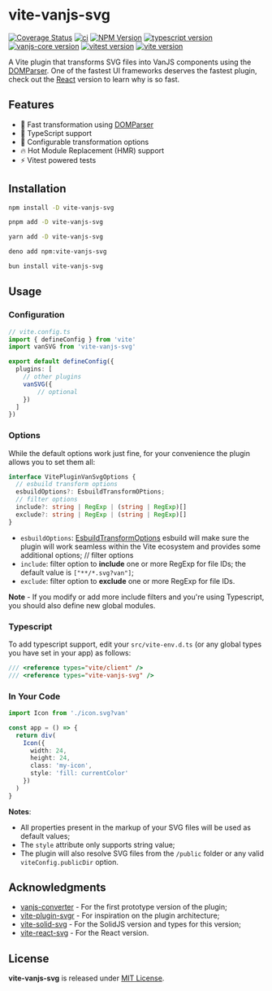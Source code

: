 # vite-vanjs-svg

[![Coverage Status](https://coveralls.io/repos/github/thednp/vite-vanjs-svg/badge.svg)](https://coveralls.io/github/thednp/vite-vanjs-svg)
[![ci](https://github.com/thednp/vite-vanjs-svg/actions/workflows/ci.yml/badge.svg)](https://github.com/thednp/vite-vanjs-svg/actions/workflows/ci.yml)
[![NPM Version](https://img.shields.io/npm/v/vite-vanjs-svg.svg)](https://www.npmjs.com/package/vite-vanjs-svg)
[![typescript version](https://img.shields.io/badge/typescript-5.7.3-brightgreen)](https://www.typescriptlang.org/)
[![vanjs-core version](https://img.shields.io/badge/vanjs--core-1.5.3-brightgreen)](https://github.com/vanjs-org/van)
[![vitest version](https://img.shields.io/badge/vitest-3.0.7-brightgreen)](https://www.vitest.dev/)
[![vite version](https://img.shields.io/badge/vite-6.2.0-brightgreen)](https://vite.dev)


A Vite plugin that transforms SVG files into VanJS components using the [DOMParser](https://github.com/thednp/domparser). One of the fastest UI frameworks deserves the fastest plugin, check out the [React](https://github.com/thednp/vite-react-svg) version to learn why is so fast.


## Features
* 🚀 Fast transformation using [DOMParser](https://github.com/thednp/domparser)
* 🎯 TypeScript support
* 🔧 Configurable transformation options
* 🔥 Hot Module Replacement (HMR) support
* ⚡ Vitest powered tests


## Installation

```bash
npm install -D vite-vanjs-svg
```

```bash
pnpm add -D vite-vanjs-svg
```

```bash
yarn add -D vite-vanjs-svg
```

```bash
deno add npm:vite-vanjs-svg
```

```bash
bun install vite-vanjs-svg
```


## Usage
### Configuration
```ts
// vite.config.ts
import { defineConfig } from 'vite'
import vanSVG from 'vite-vanjs-svg'

export default defineConfig({
  plugins: [
    // other plugins
    vanSVG({
        // optional
    })
  ]
})
```

### Options
While the default options work just fine, for your convenience the plugin allows you to set them all:

```ts
interface VitePluginVanSvgOptions {
  // esbuild transform options
  esbuildOptions?: EsbuildTransformOPtions;
  // filter options
  include?: string | RegExp | (string | RegExp)[]
  exclude?: string | RegExp | (string | RegExp)[]
}
```

* `esbuildOptions`: [EsbuildTransformOptions](https://esbuild.github.io/api/#transform) esbuild will make sure the plugin will work seamless within the Vite ecosystem and provides some additional options;
  // filter options
* `include`: filter option to **include** one or more RegExp for file IDs; the default value is `["**/*.svg?van"]`;
* `exclude`: filter option to **exclude** one or more RegExp for file IDs.

**Note** - If you modify or add more include filters and you're using Typescript, you should also define new global modules.


### Typescript
To add typescript support, edit your `src/vite-env.d.ts` (or any global types you have set in your app) as follows:

```ts
/// <reference types="vite/client" />
/// <reference types="vite-vanjs-svg" />
```


### In Your Code
```ts
import Icon from './icon.svg?van'

const app = () => {
  return div(
    Icon({ 
      width: 24,
      height: 24,
      class: 'my-icon',
      style: 'fill: currentColor'
    })
  )
}
```
**Notes**:
 * All properties present in the markup of your SVG files will be used as default values;
 * The `style` attribute only supports string value;
 * The plugin will also resolve SVG files from the `/public` folder or any valid `viteConfig.publicDir` option.


## Acknowledgments
* [vanjs-converter](https://github.com/vanjs-org/converter) - For the first prototype version of the plugin;
* [vite-plugin-svgr](https://github.com/pd4d10/vite-plugin-svgr) - For inspiration on the plugin architecture;
* [vite-solid-svg](https://github.com/thednp/vite-solid-svg) - For the SolidJS version and types for this version;
* [vite-react-svg](https://github.com/thednp/vite-react-svg) - For the React version.


## License
**vite-vanjs-svg** is released under [MIT License](LICENSE).
